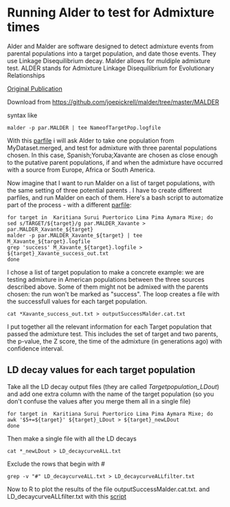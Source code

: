 
# Running Alder to test for Admixture times

Alder and Malder are software designed to detect admixture events from parental populations into a target population, and date those events. They use Linkage Disequilibrium decay.
Malder allows for muldiple admixture test.
ALDER stands for Admixture Linkage Disequilibrium for Evolutionary Relationships

[Original Publication](http://www.genetics.org/content/193/4/1233)



Download from https://github.com/joepickrell/malder/tree/master/MALDER

syntax like
```
malder -p par.MALDER | tee NameofTargetPop.logfile
```

With this [parfile](https://github.com/chiarabarbieri/SNPs_HumanOrigins_Recipes/blob/master/parfiles/par.MALDER) i will ask Alder to take one population from MyDataset.merged, and test for admixture with three parental populations chosen. In this case, Spanish;Yoruba;Xavante are chosen as close enough to the putative parent populations, if and when the admixture have occurred with a source from Europe, Africa or South America.

Now imagine that I want to run Malder on a list of target populations, with the same setting of three potential parents . I have to create different parfiles, and run Malder on each of them. Here's a bash script to automatize part of the process - with a different [parfile](https://github.com/chiarabarbieri/SNPs_HumanOrigins_Recipes/blob/master/parfiles/par.MALDER_Xavante):

```
for target in  Karitiana Surui Puertorico Lima Pima Aymara Mixe; do
sed s/TARGET/${target}/g par.MALDER_Xavante >  par.MALDER_Xavante_${target}
malder -p par.MALDER_Xavante_${target} | tee M_Xavante_${target}.logfile
grep 'success' M_Xavante_${target}.logfile > ${target}_Xavante_success_out.txt
done

```
I chose a list of target population to make a concrete example: we are testing admixture in American populations between the three sources described above. Some of them might not be admixed with the parents chosen: the run won't be marked as "success". The loop creates a file with the successfull values for each target population.

```
cat *Xavante_success_out.txt > outputSuccessMalder.cat.txt
```

I put together all the relevant information for each Target population that passed the admixture test. This includes the set of target and two parents, the p-value, the Z score, the time of the admixture (in generations ago) with confidence interval.

## LD decay values for each target population

Take all the LD decay output files (they are called *Targetpopulation_LDout*) and add one extra column with the name of the target population (so you don't confuse the values after you merge them all in a single file)

```
for target in  Karitiana Surui Puertorico Lima Pima Aymara Mixe; do
awk '$5+=${target}' ${target}_LDout > ${target}_newLDout
done
```

Then make a single file with all the LD decays
```
cat *_newLDout > LD_decaycurveALL.txt
```

Exclude the rows that begin with #
```
grep -v "#" LD_decaycurveALL.txt > LD_decaycurveALLfilter.txt
```


Now to R to plot the results of the file outputSuccessMalder.cat.txt. and LD_decaycurveALLfilter.txt with this [script](https://github.com/chiarabarbieri/SNPs_HumanOrigins_Recipes/blob/master/ALDER/PlottingALDER.R)





